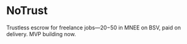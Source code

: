 # NoTrust
Trustless escrow for freelance jobs—$20-$50 in MNEE on BSV, paid on delivery. MVP building now.
